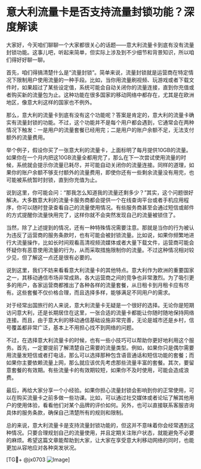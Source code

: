 # 意大利流量卡是否支持流量封锁功能？深度解读

大家好，今天咱们聊聊一个大家都很关心的话题——意大利流量卡到底有没有流量封锁功能。这事儿吧，听起来简单，但实际上涉及到不少细节和背景知识，所以咱们得好好聊一聊。

首先，咱们得搞清楚什么是“流量封锁”。简单来说，流量封锁就是运营商在特定情况下限制用户使用流量的一种手段。比如，当你用流量刷视频、玩游戏或者下载文件时，如果超过了某些设定值，系统可能会自动关闭你的流量连接，直到你充值或者购买新的流量包为止。这种功能在很多国家的移动网络中都存在，尤其是在欧洲地区，像意大利这样的国家也不例外。

那么，意大利的流量卡到底有没有这个功能呢？答案是肯定的，意大利的流量卡确实有流量封锁的功能。不过，这个功能并不是每个用户都会遇到，它通常会在两种情况下触发：一是用户的流量套餐已经用完；二是用户的账户余额不足，无法支付额外的流量费用。

举个例子，假设你买了一张意大利的流量卡，上面标明了每月提供10GB的流量。如果你在一个月内把这10GB流量全都用完了，那么在下一次尝试使用流量的时候，系统就会提示你流量已耗尽，并可能自动关闭你的流量连接。同样的道理，如果你的账户余额不够支付额外的流量费用，即使你还有一些剩余流量没有用完，也可能被系统暂时封锁，直到你充值为止。

说到这里，你可能会问：“那我怎么知道我的流量还剩多少？”其实，这个问题很好解决。大多数意大利的流量卡服务商都会提供一个在线查询平台或者手机应用程序，你可以随时登录查看自己的流量使用情况。有些服务商甚至会通过短信或邮件的方式提醒你流量快用完了，这样你就不会突然发现自己的流量被锁住了。

当然，除了上述提到的情况，还有一种特殊情况需要注意。那就是当你的行为被认为违反了运营商的服务条款时，也有可能会被封锁流量。比如说，如果你频繁地进行大流量操作，比如长时间观看高清视频流媒体或者大量下载文件，运营商可能会怀疑你有恶意使用流量的行为，从而采取措施限制你的流量。不过这种情况相对较少见，但了解这一点还是很有必要的。

说到这里，我们不妨来看看意大利流量卡的其他特点。意大利作为欧洲的重要国家之一，其移动通信市场非常成熟，各大运营商之间的竞争也非常激烈。为了吸引更多的用户，各家运营商都推出了各种各样的流量套餐，从日租卡到月租卡应有尽有。这些套餐不仅价格合理，而且选择多样，能够满足不同用户的需求。

对于经常出国旅行的人来说，意大利流量卡无疑是一个很好的选择。无论你是短期访问意大利，还是长期居住在这里，一张合适的流量卡都能让你随时随地保持网络连接。而且，由于意大利的移动通信基础设施非常完善，无论是城市还是乡村，信号覆盖都非常广泛，基本上不用担心找不到网络的问题。

不过，在选择意大利流量卡的时候，也有一些小技巧可以帮助你更好地利用这个服务。首先，一定要提前了解清楚自己需要的流量类型。例如，如果你只是偶尔需要用流量发短信或者打电话，那么可以选择那种包含语音通话和短信功能的套餐；而如果你主要依赖流量上网，那么就应该优先考虑那些流量丰富的套餐。其次，要留意套餐的有效期。有些流量卡的有效期较短，如果你不及时使用，可能会造成浪费。

最后，再给大家分享一个小经验。如果你担心流量封锁会影响到你的正常使用，可以在购买流量卡之前多做一些功课。比如，可以通过社交媒体或者论坛了解其他用户的使用体验，看看他们对某个品牌的评价如何。另外，也可以直接联系客服咨询具体的服务条款，确保自己清楚所有的规则和限制。

总的来说，意大利流量卡是支持流量封锁功能的，但这并不意味着你会经常遇到这种情况。只要合理规划自己的流量使用，并且定期关注账户状态，就能避免不必要的麻烦。希望这篇文章能帮助到大家，让大家在享受意大利移动网络的同时，也能更加从容地应对各种突发状况。

[TG💪+ @jx0703 ![Image](https://github.com/user-attachments/assets/dbca1d08-cadb-493c-b0ec-ad6f7a83f270)]